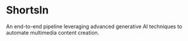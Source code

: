 # ShortsIn
An end-to-end pipeline leveraging advanced generative AI techniques to automate multimedia content creation.

